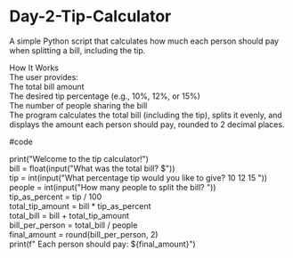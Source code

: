 # Day-2-Tip-Calculator
A simple Python script that calculates how much each person should pay when splitting a bill, including the tip.  

How It Works  
The user provides:  
The total bill amount  
The desired tip percentage (e.g., 10%, 12%, or 15%)  
The number of people sharing the bill  
The program calculates the total bill (including the tip), splits it evenly, and displays the amount each person should pay, rounded to 2 decimal places.    

#code  

print("Welcome to the tip calculator!")  
bill = float(input("What was the total bill? $"))  
tip = int(input("What percentage tip would you like to give? 10 12 15 "))  
people = int(input("How many people to split the bill? "))  
tip_as_percent = tip / 100  
total_tip_amount = bill * tip_as_percent  
total_bill = bill + total_tip_amount  
bill_per_person = total_bill / people  
final_amount = round(bill_per_person, 2)  
print(f" Each person should pay: ${final_amount}")  
